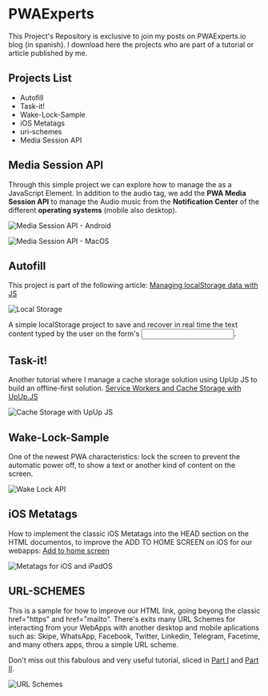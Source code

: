 # PWAExperts
This Project's Repository is exclusive to join my posts on PWAExperts.io blog (in spanish). I download here the projects who are part of a tutorial or article published by me.

## Projects List
* Autofill
* Task-it!
* Wake-Lock-Sample
* iOS Metatags
* uri-schemes
* Media Session API


## Media Session API
Through this simple project we can explore how to manage the **<HTML5 audio tag>** as a JavaScript Element. In addition to the audio tag, we add the **PWA Media Session API** to manage the Audio music from the **Notification Center** of the different **operating systems** (mobile also desktop).

![Media Session API - Android](media_session_api_android.jpg)

![Media Session API - MacOS](media_session_api_macos.png)

## Autofill
This project is part of the following article: [Managing localStorage data with JS](https://pwaexperts.io/tutoriales/gestiona-javascript-datos-almacenando-localstorage)

![Local Storage](https://pwaexperts.io/static/images/tutorials/1/screenshot_1.jpg)

A simple localStorage project to save and recover in real time the text content typed by the user on the form's <input texts>.

## Task-it!
Another tutorial where I manage a cache storage solution using UpUp JS to build an offline-first solution. [Service Workers and Cache Storage with UpUp.JS](https://pwaexperts.io/tutoriales/offline-first-service-workers-cache-storage-upup-js)

![Cache Storage with UpUp JS](https://pwaexpertsio.s3.eu-central-1.amazonaws.com/tutoriales/5fddbdc140951d542873b953/service-worker-running.jpg)

## Wake-Lock-Sample
One of the newest PWA characteristics: lock the screen to prevent the automatic power off, to show a text or another kind of content on the screen.

![Wake Lock API](https://pwaexpertsio.s3.eu-central-1.amazonaws.com/tutoriales/603be99473a284515ad5acc7/wakelock-api.jpg)

## iOS Metatags
How to implement the classic iOS Metatags into the HEAD section on the HTML documentos, to improve the ADD TO HOME SCREEN on iOS for our webapps: [Add to home screen](https://pwaexperts.io/tutoriales/agregar-pwa-escritorio-ios)

![Metatags for iOS and iPadOS](https://pwaexperts.io/static/images/tutorials/2/screenshot_3.jpg)

## URL-SCHEMES
This is a sample for how to improve our HTML link, going beyong the classic href="https" and href="mailto". There's exits many URL Schemes for interacting from your WebApps with another desktop and mobile aplications such as: Skipe, WhatsApp, Facebook, Twitter, Linkedin, Telegram, Facetime, and many others apps, throu a simple URL scheme.

Don't miss out this fabulous and very useful tutorial, sliced in [Part I](https://www.pwaexperts.io/tutoriales/interactividad-hipervinculos-uri-schemes-pwa-1) and [Part II](https://www.pwaexperts.io/tutoriales/interactividad-hipervinculos-uri-schemes-pwa-2).

![URL Schemes](https://pwaexperts.io/static/images/tutorials/8/screen-1.jpg)

